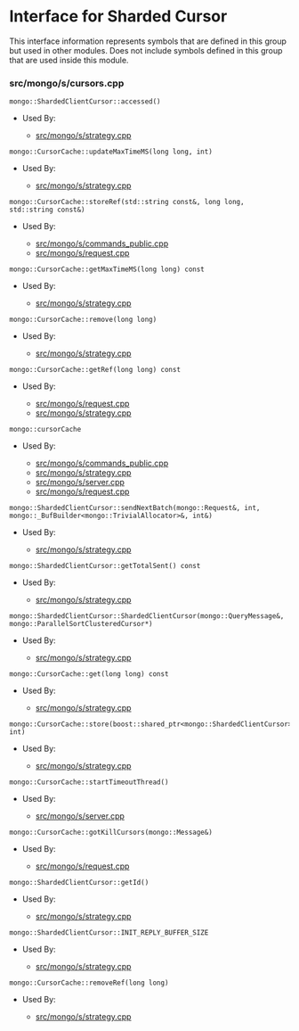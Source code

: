 
# Interface for Sharded Cursor
This interface information represents symbols that are defined in this group but used in other modules.  Does not include symbols defined in this group that are used inside this module.

### src/mongo/s/cursors.cpp

<div></div>

    mongo::ShardedClientCursor::accessed()

- Used By:

    - [src/mongo/s/strategy.cpp](../../../../network/network\_core)

<div></div>

    mongo::CursorCache::updateMaxTimeMS(long long, int)

- Used By:

    - [src/mongo/s/strategy.cpp](../../../../network/network\_core)

<div></div>

    mongo::CursorCache::storeRef(std::string const&, long long, std::string const&)

- Used By:

    - [src/mongo/s/commands\_public.cpp](../../../../sharding/mongos\_commands)
    - [src/mongo/s/request.cpp](../../../../network/network\_core)

<div></div>

    mongo::CursorCache::getMaxTimeMS(long long) const

- Used By:

    - [src/mongo/s/strategy.cpp](../../../../network/network\_core)

<div></div>

    mongo::CursorCache::remove(long long)

- Used By:

    - [src/mongo/s/strategy.cpp](../../../../network/network\_core)

<div></div>

    mongo::CursorCache::getRef(long long) const

- Used By:

    - [src/mongo/s/request.cpp](../../../../network/network\_core)
    - [src/mongo/s/strategy.cpp](../../../../network/network\_core)

<div></div>

    mongo::cursorCache

- Used By:

    - [src/mongo/s/commands\_public.cpp](../../../../sharding/mongos\_commands)
    - [src/mongo/s/strategy.cpp](../../../../network/network\_core)
    - [src/mongo/s/server.cpp](../../../../process\_management/mongos\_and\_mongod\_mains)
    - [src/mongo/s/request.cpp](../../../../network/network\_core)

<div></div>

    mongo::ShardedClientCursor::sendNextBatch(mongo::Request&, int, mongo::_BufBuilder<mongo::TrivialAllocator>&, int&)

- Used By:

    - [src/mongo/s/strategy.cpp](../../../../network/network\_core)

<div></div>

    mongo::ShardedClientCursor::getTotalSent() const

- Used By:

    - [src/mongo/s/strategy.cpp](../../../../network/network\_core)

<div></div>

    mongo::ShardedClientCursor::ShardedClientCursor(mongo::QueryMessage&, mongo::ParallelSortClusteredCursor*)

- Used By:

    - [src/mongo/s/strategy.cpp](../../../../network/network\_core)

<div></div>

    mongo::CursorCache::get(long long) const

- Used By:

    - [src/mongo/s/strategy.cpp](../../../../network/network\_core)

<div></div>

    mongo::CursorCache::store(boost::shared_ptr<mongo::ShardedClientCursor>, int)

- Used By:

    - [src/mongo/s/strategy.cpp](../../../../network/network\_core)

<div></div>

    mongo::CursorCache::startTimeoutThread()

- Used By:

    - [src/mongo/s/server.cpp](../../../../process\_management/mongos\_and\_mongod\_mains)

<div></div>

    mongo::CursorCache::gotKillCursors(mongo::Message&)

- Used By:

    - [src/mongo/s/request.cpp](../../../../network/network\_core)

<div></div>

    mongo::ShardedClientCursor::getId()

- Used By:

    - [src/mongo/s/strategy.cpp](../../../../network/network\_core)

<div></div>

    mongo::ShardedClientCursor::INIT_REPLY_BUFFER_SIZE

- Used By:

    - [src/mongo/s/strategy.cpp](../../../../network/network\_core)

<div></div>

    mongo::CursorCache::removeRef(long long)

- Used By:

    - [src/mongo/s/strategy.cpp](../../../../network/network\_core)
